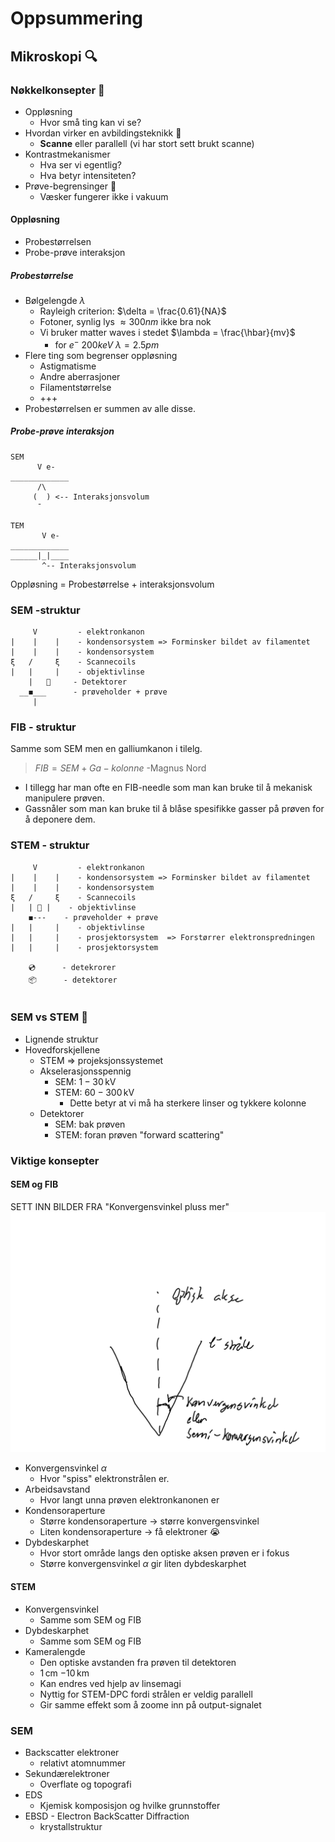 # Oppsummering

## Mikroskopi 🔍

###  Nøkkelkonsepter 🔑

- Oppløsning
	- Hvor små ting kan vi se? 
- Hvordan virker en avbildingsteknikk 🤔
	- **Scanne** eller parallell (vi har stort sett brukt scanne)
- Kontrastmekanismer
	- Hva ser vi egentlig?
	- Hva betyr intensiteten?
- Prøve-begrensinger 🦠
	- Væsker fungerer ikke i vakuum

#### Oppløsning

- Probestørrelsen
- Probe-prøve interaksjon

##### Probestørrelse

- Bølgelengde $\lambda$
	- Rayleigh criterion: $\delta = \frac{0.61}{NA}$
	- Fotoner, synlig lys $\approx 300 nm$ ikke bra nok
	- Vi bruker matter waves i stedet $\lambda = \frac{\hbar}{mv}$
		- for $e^-$ $200keV$ $\lambda = 2.5pm$
- Flere ting som begrenser oppløsning
	- Astigmatisme
	- Andre aberrasjoner
	- Filamentstørrelse
	- +++
- Probestørrelsen er summen av alle disse.

##### Probe-prøve interaksjon


```
SEM
      V e-
_____________
      /\
     (  ) <-- Interaksjonsvolum
      ¯
```

```
TEM
       V e-
_____________
______|_|____
       ^-- Interaksjonsvolum
```

Oppløsning = Probestørrelse + interaksjonsvolum

### SEM -struktur


```
     V         - elektronkanon
|    |    |    - kondensorsystem => Forminsker bildet av filamentet
|    |    |    - kondensorsystem
ξ   /     ξ    - Scannecoils
|   |     |    - objektivlinse
	|   👅     - Detektorer
  __◼___      - prøveholder + prøve
     | 
```

### FIB - struktur

Samme som SEM men en galliumkanon i tilelg.

> $FIB = SEM + Ga-kolonne$
> -Magnus Nord

- I tillegg har man ofte en FIB-needle som man kan bruke til å mekanisk manipulere prøven.
- Gassnåler som man kan bruke til å blåse spesifikke gasser på prøven for å deponere dem.

### STEM - struktur

```
     V         - elektronkanon
|    |    |    - kondensorsystem => Forminsker bildet av filamentet
|    |    |    - kondensorsystem
ξ   /     ξ    - Scannecoils
|   | 👅 |    - objektivlinse
    ◼---    - prøveholder + prøve
|   |     |    - objektivlinse
|   |     |    - prosjektorsystem  => Forstørrer elektronspredningen
|   |     |    - prosjektorsystem

    💿      - detekrorer
    📦      - detektorer
    
```

### SEM vs STEM 🥊

- Lignende struktur
- Hovedforskjellene
	- STEM => projeksjonssystemet
	- Akselerasjonsspennig
		- SEM: $1 - 30\,$kV
		- STEM: $60 - 300\,$kV
			- Dette betyr at vi må ha sterkere linser og tykkere kolonne
	- Detektorer
		- SEM: bak prøven
		- STEM: foran prøven "forward scattering"

### Viktige konsepter

#### SEM og FIB

SETT INN BILDER FRA "Konvergensvinkel pluss mer"
![konvergensvinkel](../images/Konvergensvinkel%20pluss%20mer/Konvergensvinkel%20pluss%20mer%20-%20page%201.svg)

- Konvergensvinkel $\alpha$
	- Hvor "spiss" elektronstrålen er.
- Arbeidsavstand
	- Hvor langt unna prøven elektronkanonen er 
- Kondensoraperture
	- Større kondensoraperture -> større konvergensvinkel 
	- Liten kondensoraperture -> få elektroner 😭
- Dybdeskarphet
	- Hvor stort område langs den optiske aksen prøven er i fokus
	- Større konvergensvinkel $\alpha$ gir liten dybdeskarphet

#### STEM

- Konvergensvinkel
	- Samme som SEM og FIB
- Dybdeskarphet
	- Samme som SEM og FIB
- Kameralengde
	- Den optiske avstanden fra prøven til detektoren
	- $1\,$cm $- 10\,$km
	- Kan endres ved hjelp av linsemagi
	- Nyttig for STEM-DPC fordi strålen er veldig parallell
	- Gir samme effekt som å zoome inn på output-signalet


### SEM

- Backscatter elektroner
	- relativt atomnummer
- Sekundærelektroner
	- Overflate og topografi
- EDS
	- Kjemisk komposisjon og hvilke grunnstoffer
- EBSD - Electron BackScatter Diffraction
	- krystallstruktur